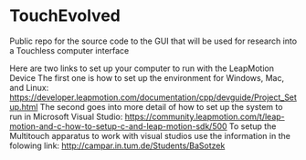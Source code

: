 TouchEvolved
============

Public repo for the source code to the GUI that will be used for research into a Touchless computer interface

Here are two links to set up your computer to run with the LeapMotion Device
The first one is how to set up the environment for Windows, Mac, and Linux:
  https://developer.leapmotion.com/documentation/cpp/devguide/Project_Setup.html
The second goes into more detail of how to set up the system to run in Microsoft Visual Studio:
  https://community.leapmotion.com/t/leap-motion-and-c-how-to-setup-c-and-leap-motion-sdk/500
To setup the Multitouch apparatus to work with visual studios use the information in the folowing link:
  http://campar.in.tum.de/Students/BaSotzek
  

